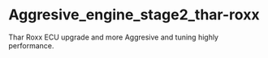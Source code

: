 # Aggresive_engine_stage2_thar-roxx
Thar Roxx ECU upgrade and more Aggresive and tuning highly performance.
